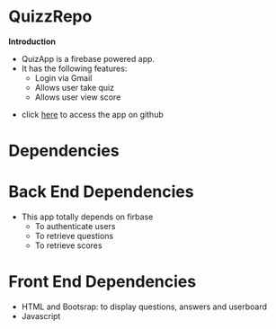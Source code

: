 # QuizzRepo

 **Introduction**
- QuizApp is a firebase powered app.
- It has the following features:
  * Login via Gmail
  * Allows user take quiz
  * Allows user view score
* click [here](https://oforchinedu.github.io/QuizzRepo/) to access the app on github

# Dependencies

# Back End Dependencies
* This app totally depends on firbase
  * To authenticate users
  * To retrieve questions
  * To retrieve scores
  
# Front End Dependencies
  * HTML and Bootsrap: to display questions, answers and userboard
  * Javascript
